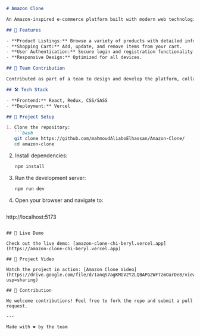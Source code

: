 ```markdown
# Amazon Clone

An Amazon-inspired e-commerce platform built with modern web technologies, featuring product listings, a shopping cart, user authentication, and a responsive design.

## 🚀 Features

- **Product Listings:** Browse a variety of products with detailed information.
- **Shopping Cart:** Add, update, and remove items from your cart.
- **User Authentication:** Secure login and registration functionality.
- **Responsive Design:** Optimized for all devices.

## 👥 Team Contribution

Contributed as part of a team to design and develop the platform, collaborating on feature implementation, state management, and UI/UX improvements.

## 🛠️ Tech Stack

- **Frontend:** React, Redux, CSS/SASS
- **Deployment:** Vercel

## 📂 Project Setup

1. Clone the repository:
   ```bash
   git clone https://github.com/mahmoudAliaboElhassan/Amazon-Clone/
   cd amazon-clone
   ```

2. Install dependencies:
   ```bash
   npm install
   ```

3. Run the development server:
   ```bash
   npm run dev
   ```

4. Open your browser and navigate to:
   ```
http://localhost:5173  
   ```

## 📸 Live Demo

Check out the live demo: [amazon-clone-chi-beryl.vercel.app](https://amazon-clone-chi-beryl.vercel.app)

## 🎥 Project Video

Watch the project in action: [Amazon Clone Video](https://drive.google.com/file/d/1anqS7agKMGV2Y2LQBAPG2WF7zmOarDe8/view?usp=sharing)

## 🤝 Contribution

We welcome contributions! Feel free to fork the repo and submit a pull request.

---

Made with ❤️ by the team
```

